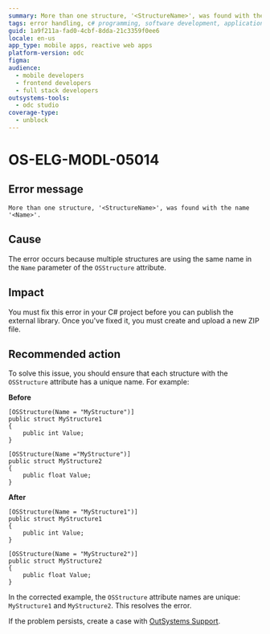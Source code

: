 ```yaml
---
summary: More than one structure, '<StructureName>', was found with the name '<Name>'.
tags: error handling, c# programming, software development, application publishing, external libraries
guid: 1a9f211a-fad0-4cbf-8dda-21c3359f0ee6
locale: en-us
app_type: mobile apps, reactive web apps
platform-version: odc
figma:
audience:
  - mobile developers
  - frontend developers
  - full stack developers
outsystems-tools:
  - odc studio
coverage-type:
  - unblock
---
```


# OS-ELG-MODL-05014

## Error message

`More than one structure, '<StructureName>', was found with the name '<Name>'.`

## Cause

The error occurs because multiple structures are using the same name in the `Name` parameter of the `OSStructure` attribute.

## Impact

You must fix this error in your C# project before you can publish the external library. Once you've fixed it, you must create and upload a new ZIP file.

## Recommended action

To solve this issue, you should ensure that each structure with the `OSStructure` attribute has a unique name. For example:

**Before**

    [OSStructure(Name = "MyStructure")]
    public struct MyStructure1
    {
        public int Value;
    }

    [OSStructure(Name ="MyStructure")]
    public struct MyStructure2
    {
        public float Value;
    }

**After**

    [OSStructure(Name = "MyStructure1")]
    public struct MyStructure1
    {
        public int Value;
    }

    [OSStructure(Name = "MyStructure2")]
    public struct MyStructure2
    {
        public float Value;
    }

In the corrected example, the `OSStructure` attribute names are unique: `MyStructure1` and `MyStructure2`. This resolves the error.

If the problem persists, create a case with [OutSystems Support](https://www.outsystems.com/support/portal/open-support-case?ErrorCode=OS-ELG-MODL-05014).
